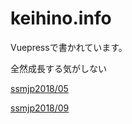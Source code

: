 # keihino.info

Vuepressで書かれています。

全然成長する気がしない

[ssmjp2018/05][1]

[ssmjp2018/09][2]


[1]:https://keihino.info/docs/ssmjp201805.html
[2]:https://keihino.info/docs/ssmjp201809.html
